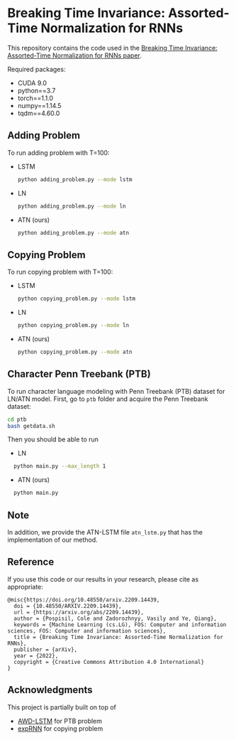 # Breaking Time Invariance: Assorted-Time Normalization for RNNs

This repository contains the code used in the <a href="https://arxiv.org/abs/2209.14439">Breaking Time Invariance: Assorted-Time Normalization for RNNs paper</a>.

Required packages:
+ CUDA 9.0
+ python==3.7
+ torch==1.1.0
+ numpy==1.14.5
+ tqdm==4.60.0

## Adding Problem
To run adding problem with T=100:
+ LSTM
  ```sh
  python adding_problem.py --mode lstm
  ```
+ LN
  ```sh
  python adding_problem.py --mode ln
  ```
+ ATN (ours)
  ```sh
  python adding_problem.py --mode atn
  ```

## Copying Problem
To run copying problem with T=100:
+ LSTM
  ```sh
  python copying_problem.py --mode lstm
  ```
+ LN
  ```sh
  python copying_problem.py --mode ln
  ```
+ ATN (ours)
  ```sh
  python copying_problem.py --mode atn
  ```

## Character Penn Treebank (PTB)
To run character language modeling with Penn Treebank (PTB) dataset for LN/ATN model. First, go to `ptb` folder and acquire the Penn Treebank dataset:
```sh
cd ptb
bash getdata.sh
```
Then you should be able to run
+ LN
```sh
  python main.py --max_length 1
```
+ ATN (ours)
```sh
  python main.py
```

## Note
In addition, we provide the ATN-LSTM file `atn_lstm.py` that has the implementation of our method.

## Reference 
If you use this code or our results in your research, please cite as appropriate:

```
@misc{https://doi.org/10.48550/arxiv.2209.14439,
  doi = {10.48550/ARXIV.2209.14439},
  url = {https://arxiv.org/abs/2209.14439},
  author = {Pospisil, Cole and Zadorozhnyy, Vasily and Ye, Qiang},
  keywords = {Machine Learning (cs.LG), FOS: Computer and information sciences, FOS: Computer and information sciences},
  title = {Breaking Time Invariance: Assorted-Time Normalization for RNNs},
  publisher = {arXiv},
  year = {2022},
  copyright = {Creative Commons Attribution 4.0 International}
}
```

## Acknowledgments
This project is partially built on top of 
+ [AWD-LSTM](https://github.com/salesforce/awd-lstm-lm) for PTB problem
+ [expRNN](https://github.com/Lezcano/expRNN) for copying problem
